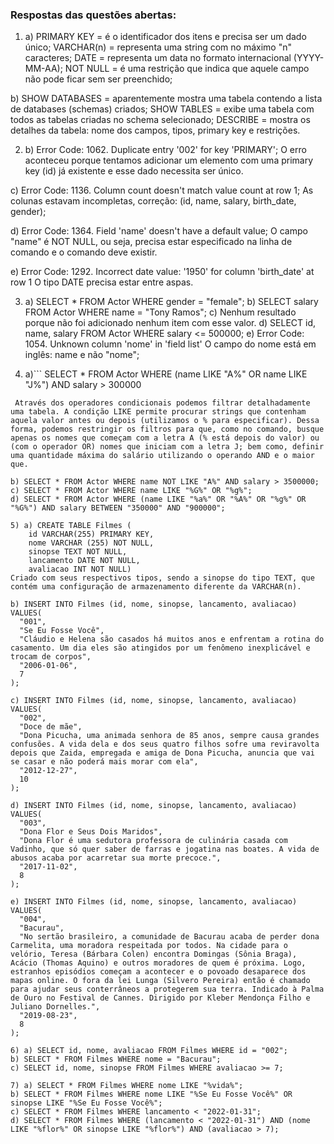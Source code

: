 ### Respostas das questões abertas:

1) a) PRIMARY KEY = é o identificador dos itens e precisa ser um dado único;
VARCHAR(n) = representa uma string com no máximo "n" caracteres;
DATE = representa um data no formato internacional (YYYY-MM-AA);
NOT NULL = é uma restrição que indica que aquele campo não pode ficar sem ser preenchido;

b) SHOW DATABASES = aparentemente mostra uma tabela contendo a lista de databases (schemas) criados;
SHOW TABLES = exibe uma tabela com todos as tabelas criadas no schema selecionado;
DESCRIBE = mostra os detalhes da tabela: nome dos campos, tipos, primary key e restrições.

2) b) Error Code: 1062. Duplicate entry '002' for key 'PRIMARY';
O erro aconteceu porque tentamos adicionar um elemento com uma primary key (id) já existente e esse dado necessita ser único.

c) Error Code: 1136. Column count doesn't match value count at row 1;
As colunas estavam incompletas, correção: (id, name, salary, birth_date, gender);

d) Error Code: 1364. Field 'name' doesn't have a default value;
O campo "name" é NOT NULL, ou seja, precisa estar especificado na linha de comando e o comando deve existir.

e) Error Code: 1292. Incorrect date value: '1950' for column 'birth_date' at row 1
O tipo DATE precisa estar entre aspas.

3) a) SELECT * FROM Actor WHERE gender = "female";
b) SELECT salary FROM Actor WHERE name = "Tony Ramos";
c) Nenhum resultado porque não foi adicionado nenhum item com esse valor.
d) SELECT id, name, salary FROM Actor WHERE salary <= 500000;
e) Error Code: 1054. Unknown column 'nome' in 'field list'
O campo do nome está em inglês: name e não "nome";

4) a)```
SELECT * FROM Actor
WHERE (name LIKE "A%" OR name LIKE "J%") AND salary > 300000
``` 
 Através dos operadores condicionais podemos filtrar detalhadamente uma tabela. A condição LIKE permite procurar strings que contenham aquela valor antes ou depois (utilizamos o % para especificar). Dessa forma, podemos restringir os filtros para que, como no comando, busque apenas os nomes que começam com a letra A (% está depois do valor) ou (com o operador OR) nomes que iniciam com a letra J; bem como, definir uma quantidade máxima do salário utilizando o operando AND e o maior que.

b) SELECT * FROM Actor WHERE name NOT LIKE "A%" AND salary > 3500000;
c) SELECT * FROM Actor WHERE name LIKE "%G%" OR "%g%";
d) SELECT * FROM Actor WHERE (name LIKE "%a%" OR "%A%" OR "%g%" OR "%G%") AND salary BETWEEN "350000" AND "900000";

5) a) CREATE TABLE Filmes (
    id VARCHAR(255) PRIMARY KEY,
    nome VARCHAR (255) NOT NULL,
	sinopse TEXT NOT NULL,
    lancamento DATE NOT NULL,
    avaliacao INT NOT NULL)
Criado com seus respectivos tipos, sendo a sinopse do tipo TEXT, que contém uma configuração de armazenamento diferente da VARCHAR(n).

b) INSERT INTO Filmes (id, nome, sinopse, lancamento, avaliacao)
VALUES(
  "001",
  "Se Eu Fosse Você",
  "Cláudio e Helena são casados há muitos anos e enfrentam a rotina do casamento. Um dia eles são atingidos por um fenômeno inexplicável e trocam de corpos",
  "2006-01-06", 
  7
);

c) INSERT INTO Filmes (id, nome, sinopse, lancamento, avaliacao)
VALUES(
  "002",
  "Doce de mãe",
  "Dona Picucha, uma animada senhora de 85 anos, sempre causa grandes confusões. A vida dela e dos seus quatro filhos sofre uma reviravolta depois que Zaida, empregada e amiga de Dona Picucha, anuncia que vai se casar e não poderá mais morar com ela",
  "2012-12-27", 
  10
);

d) INSERT INTO Filmes (id, nome, sinopse, lancamento, avaliacao)
VALUES(
  "003",
  "Dona Flor e Seus Dois Maridos",
  "Dona Flor é uma sedutora professora de culinária casada com Vadinho, que só quer saber de farras e jogatina nas boates. A vida de abusos acaba por acarretar sua morte precoce.",
  "2017-11-02", 
  8
);

e) INSERT INTO Filmes (id, nome, sinopse, lancamento, avaliacao)
VALUES(
  "004",
  "Bacurau",
  "No sertão brasileiro, a comunidade de Bacurau acaba de perder dona Carmelita, uma moradora respeitada por todos. Na cidade para o velório, Teresa (Bárbara Colen) encontra Domingas (Sônia Braga), Acácio (Thomas Aquino) e outros moradores de quem é próxima. Logo, estranhos episódios começam a acontecer e o povoado desaparece dos mapas online. O fora da lei Lunga (Silvero Pereira) então é chamado para ajudar seus conterrâneos a protegerem sua terra. Indicado à Palma de Ouro no Festival de Cannes. Dirigido por Kleber Mendonça Filho e Juliano Dornelles.",
  "2019-08-23", 
  8
);

6) a) SELECT id, nome, avaliacao FROM Filmes WHERE id = "002";
b) SELECT * FROM Filmes WHERE nome = "Bacurau";
c) SELECT id, nome, sinopse FROM Filmes WHERE avaliacao >= 7;

7) a) SELECT * FROM Filmes WHERE nome LIKE "%vida%";
b) SELECT * FROM Filmes WHERE nome LIKE "%Se Eu Fosse Você%" OR sinopse LIKE "%Se Eu Fosse Você%";
c) SELECT * FROM Filmes WHERE lancamento < "2022-01-31";
d) SELECT * FROM Filmes WHERE (lancamento < "2022-01-31") AND (nome LIKE "%flor%" OR sinopse LIKE "%flor%") AND (avaliacao > 7);
